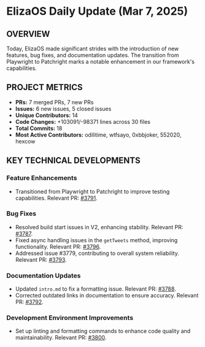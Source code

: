 # ElizaOS Daily Update (Mar 7, 2025)

## OVERVIEW 
Today, ElizaOS made significant strides with the introduction of new features, bug fixes, and documentation updates. The transition from Playwright to Patchright marks a notable enhancement in our framework's capabilities.

## PROJECT METRICS
- **PRs:** 7 merged PRs, 7 new PRs
- **Issues:** 6 new issues, 5 closed issues
- **Unique Contributors:** 14
- **Code Changes:** +103091/-98371 lines across 30 files
- **Total Commits:** 18
- **Most Active Contributors:** odilitime, wtfsayo, 0xbbjoker, 552020, hexcow

## KEY TECHNICAL DEVELOPMENTS

### Feature Enhancements
- Transitioned from Playwright to Patchright to improve testing capabilities. Relevant PR: [#3791](https://github.com/elizaos/eliza/pull/3791).

### Bug Fixes
- Resolved build start issues in V2, enhancing stability. Relevant PR: [#3787](https://github.com/elizaos/eliza/pull/3787).
- Fixed async handling issues in the `getTweets` method, improving functionality. Relevant PR: [#3796](https://github.com/elizaos/eliza/pull/3796).
- Addressed issue #3779, contributing to overall system reliability. Relevant PR: [#3793](https://github.com/elizaos/eliza/pull/3793).

### Documentation Updates
- Updated `intro.md` to fix a formatting issue. Relevant PR: [#3788](https://github.com/elizaos/eliza/pull/3788).
- Corrected outdated links in documentation to ensure accuracy. Relevant PR: [#3792](https://github.com/elizaos/eliza/pull/3792).

### Development Environment Improvements
- Set up linting and formatting commands to enhance code quality and maintainability. Relevant PR: [#3800](https://github.com/elizaos/eliza/pull/3800).